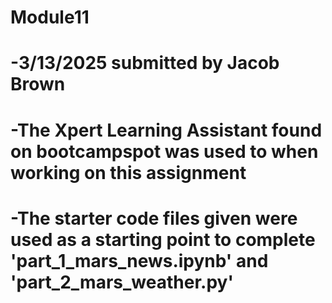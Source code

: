 # Module11
# -3/13/2025 submitted by Jacob Brown
# -The Xpert Learning Assistant found on bootcampspot was used to when working on this assignment
# -The starter code files given were used as a starting point to complete 'part_1_mars_news.ipynb' and 'part_2_mars_weather.py'